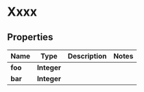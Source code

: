 

# Xxxx

## Properties

Name | Type | Description | Notes
------------ | ------------- | ------------- | -------------
**foo** | **Integer** |  | 
**bar** | **Integer** |  | 




